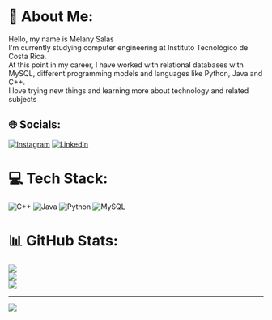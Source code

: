 # 💫 About Me:
Hello, my name is Melany Salas<br> I'm currently studying computer engineering at Instituto Tecnológico de Costa Rica.<br> At this point in my career, I have worked with relational databases with MySQL, different programming models and languages like Python, Java and C++.<br> I love trying new things and learning more about technology and related subjects


## 🌐 Socials:
[![Instagram](https://img.shields.io/badge/Instagram-%23E4405F.svg?logo=Instagram&logoColor=white)](https://instagram.com/mel_safer) [![LinkedIn](https://img.shields.io/badge/LinkedIn-%230077B5.svg?logo=linkedin&logoColor=white)](https://linkedin.com/in/https://www.linkedin.com/in/melany-salas-fern%C3%A1ndez-383328260/) 

# 💻 Tech Stack:
![C++](https://img.shields.io/badge/c++-%2300599C.svg?style=flat&logo=c%2B%2B&logoColor=white) ![Java](https://img.shields.io/badge/java-%23ED8B00.svg?style=flat&logo=java&logoColor=white) ![Python](https://img.shields.io/badge/python-3670A0?style=flat&logo=python&logoColor=ffdd54) ![MySQL](https://img.shields.io/badge/mysql-%2300f.svg?style=flat&logo=mysql&logoColor=white)
# 📊 GitHub Stats:
![](https://github-readme-stats.vercel.app/api?username=MelSaFer&theme=dark&hide_border=false&include_all_commits=true&count_private=true)<br/>
![](https://github-readme-streak-stats.herokuapp.com/?user=MelSaFer&theme=dark&hide_border=false)<br/>
![](https://github-readme-stats.vercel.app/api/top-langs/?username=MelSaFer&theme=dark&hide_border=false&include_all_commits=true&count_private=true&layout=compact)

---
[![](https://visitcount.itsvg.in/api?id=MelSaFer&icon=2&color=1)](https://visitcount.itsvg.in)

<!-- Proudly created with GPRM ( https://gprm.itsvg.in ) -->

